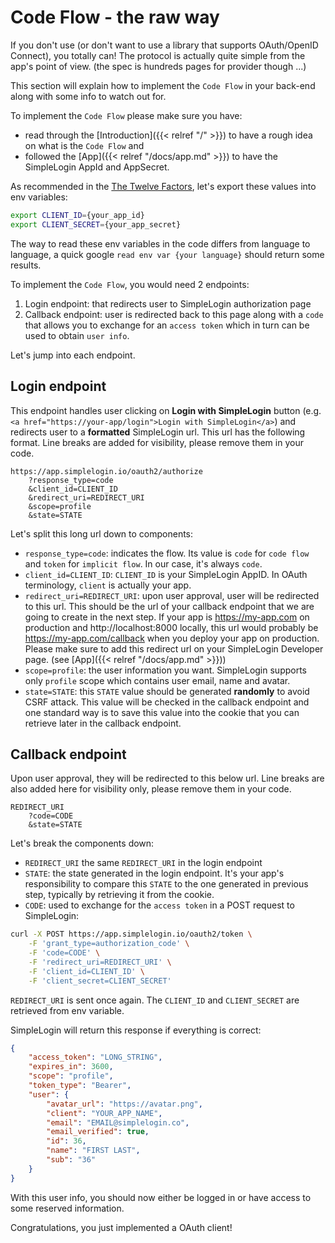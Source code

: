 # Code Flow - the raw way

If you don't use (or don't want to use a library that supports OAuth/OpenID Connect), you totally can! The protocol is actually quite simple from the app's point of view. (the spec is hundreds pages for provider though ...)

This section will explain how to implement the `Code Flow` in your back-end along with some info to watch out for.

To implement the `Code Flow` please make sure you have:

- read through the [Introduction]({{< relref "/" >}}) to have a rough idea on what is the `Code Flow` and
- followed the [App]({{< relref "/docs/app.md" >}}) to have the SimpleLogin AppId and AppSecret.

As recommended in the [The Twelve Factors](https://12factor.net), let's export these values into env variables:

```bash
export CLIENT_ID={your_app_id}
export CLIENT_SECRET={your_app_secret}
```

The way to read these env variables in the code differs from language to language, a quick google `read env var {your language}` should return some results.

To implement the `Code Flow`, you would need 2 endpoints:

1. Login endpoint: that redirects user to SimpleLogin authorization page
2. Callback endpoint: user is redirected back to this page along with a `code` that allows you to exchange for an `access token` which in turn can be used to obtain `user info`.

Let's jump into each endpoint.

## Login endpoint

This endpoint handles user clicking on **Login with SimpleLogin** button (e.g. `<a href="https://your-app/login">Login with SimpleLogin</a>`) and redirects user to a **formatted** SimpleLogin url. This url has the following format. Line breaks are added for visibility, please remove them in your code.

```text
https://app.simplelogin.io/oauth2/authorize
    ?response_type=code
    &client_id=CLIENT_ID
    &redirect_uri=REDIRECT_URI
    &scope=profile
    &state=STATE
```

Let's split this long url down to components:

- `response_type=code`: indicates the flow. Its value is `code` for `code flow` and `token` for `implicit flow`. In our case, it's always `code`.
- `client_id=CLIENT_ID`: `CLIENT_ID` is your SimpleLogin AppID. In OAuth terminology, `client` is actually your app.
- `redirect_uri=REDIRECT_URI`: upon user approval, user will be redirected to this url. This should be the url of your callback endpoint that we are going to create in the next step. If your app is https://my-app.com on production and http://localhost:8000 locally, this url would probably be https://my-app.com/callback when you deploy your app on production. Please make sure to add this redirect url on your SimpleLogin Developer page. (see [App]({{< relref "/docs/app.md" >}}))
- `scope=profile`: the user information you want. SimpleLogin supports only `profile` scope which contains user email, name and avatar.
- `state=STATE`: this `STATE` value should be generated **randomly** to avoid CSRF attack. This value will be checked in the callback endpoint and one standard way is to save this value into the cookie that you can retrieve later in the callback endpoint.

## Callback endpoint

Upon user approval, they will be redirected to this below url. Line breaks are also added here for visibility only, please remove them in your code.

```text
REDIRECT_URI
    ?code=CODE
    &state=STATE
```

Let's break the components down:
- `REDIRECT_URI` the same `REDIRECT_URI` in the login endpoint
- `STATE`: the state generated in the login endpoint. It's your app's responsibility to compare this `STATE` to the one generated in previous step, typically by retrieving it from the cookie.
- `CODE`: used to exchange for the `access token` in a POST request to SimpleLogin:

```bash
curl -X POST https://app.simplelogin.io/oauth2/token \
    -F 'grant_type=authorization_code' \
    -F 'code=CODE' \
    -F 'redirect_uri=REDIRECT_URI' \
    -F 'client_id=CLIENT_ID' \
    -F 'client_secret=CLIENT_SECRET'
```

`REDIRECT_URI` is sent once again. The `CLIENT_ID` and `CLIENT_SECRET` are retrieved from env variable.


SimpleLogin will return this response if everything is correct:

```json
{
    "access_token": "LONG_STRING",
    "expires_in": 3600,
    "scope": "profile",
    "token_type": "Bearer",
    "user": {
        "avatar_url": "https://avatar.png",
        "client": "YOUR_APP_NAME",
        "email": "EMAIL@simplelogin.co",
        "email_verified": true,
        "id": 36,
        "name": "FIRST LAST",
        "sub": "36"
    }
}
```

With this user info, you should now either be logged in or have access to some reserved information.

Congratulations, you just implemented a OAuth client!


